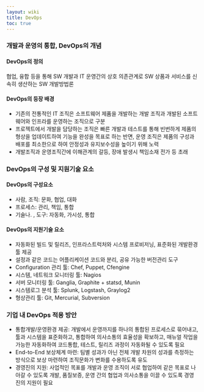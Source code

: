 ```yaml
---
layout: wiki
title: DevOps
toc: true
---
```


### 개발과 운영의 통합, DevOps의 개념
#### DevOps의 정의
협업, 융합 등을 통해 SW 개발과 IT 운영간의 상호 의존관계로 SW 상품과 서비스를 신속히 생산하는 SW 개발방법론

#### DevOps의 등장 배경
* 기존의 전통적인 IT 조직은 소프트웨어 제품을 개발하는 개발 조직과 개발된 소프트웨어와 인프라를 운영하는 조직으로 구분
* 프로젝트에서 개발을 담당하는 조직은 빠른 개발과 테스트를 통해 빈번하게 제품의 형상을 업데이트하여 기능을 완성을 목표로 하는 반면, 운영 조직은 제품의 구성과 배포를 최소한으로 하여 안정성과 유지보수성을 높이기 위해 노력
* 개발조직과 운영조직간에 이해관계의 갈등, 장애 발생시 책임소재 전가 등 초래

### DevOps의 구성 및 지원기술 요소
#### DevOps의 구성요소
* 사람, 조직: 문화, 협업, 대화
* 프로세스: 관리, 책임, 통합
* 기술나. , 도구: 자동화, 가시성, 통합

#### DevOps의 지원기술 요소
* 자동화된 빌드 및 릴리즈, 인프라스트럭처와 시스템 프로비저닝, 표준화된 개발환경 툴 제공
* 설정과 같은 코드는 어플리케이션 코드와 분리, 공유 가능한 버전관리 도구
* Configuration 관리 툴: Chef, Puppet, Cfengine
* 시스템, 네트워크 모니터링 툴: Nagios
* 서버 모니터링 툴: Ganglia, Graphite + statsd, Munin
* 시스템로그 분석 툴: Splunk, Logstash, Graylog2
* 형상관리 툴: Git, Mercurial, Subversion

### 기업 내 DevOps 적용 방안
* 통합개발/운영환경 제공: 개발에서 운영까지를 하나의 통합된 프로세스로 묶어내고, 툴과 시스템을 표준화하고, 통합하여 의사소통의 효율성을 확보하고, 매뉴얼 작업을 가능한 자동화하여 코드통합, 테스트, 릴리즈 과정이 자동화될 수 있도록 필요
* End-to-End 보상체계 마련: 팀별 성과가 아닌 전체 개발 차원의 성과를 측정하는 방식으로 보상 마련하여 조직문화가 변화를 수용하도록 유도
* 경영진의 지원: 사업적인 목표를 개발과 운영 조직이 서로 협업하여 같은 목표로 나아갈 수 있도록 개발, 품질보증, 운영 간의 협업과 의사소통을 이끌 수 있도록 경영진의 지원이 필요
